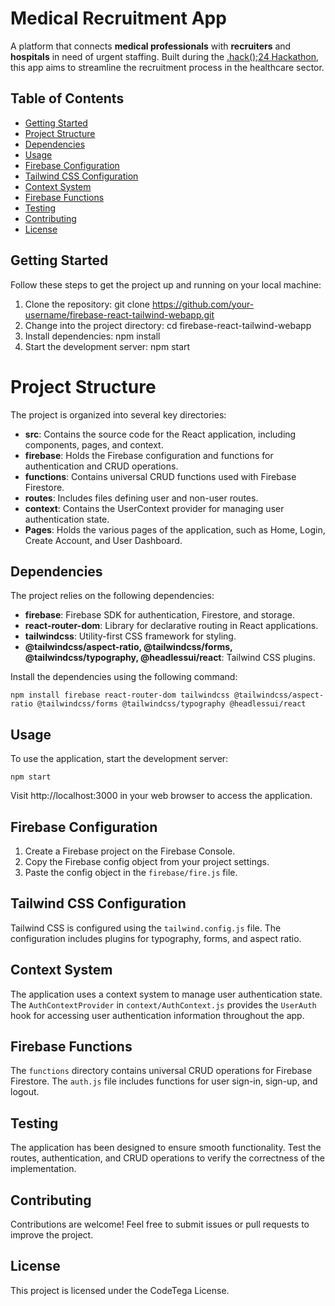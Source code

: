 # Medical Recruitment App

A platform that connects **medical professionals** with **recruiters** and **hospitals** in need of urgent staffing. Built during the [.hack();24 Hackathon](https://ieeemace.com), this app aims to streamline the recruitment process in the healthcare sector.

## Table of Contents
- [Getting Started](#getting-started)
- [Project Structure](#project-structure)
- [Dependencies](#dependencies)
- [Usage](#usage)
- [Firebase Configuration](#firebase-configuration)
- [Tailwind CSS Configuration](#tailwind-css-configuration)
- [Context System](#context-system)
- [Firebase Functions](#firebase-functions)
- [Testing](#testing)
- [Contributing](#contributing)
- [License](#license)

## Getting Started
Follow these steps to get the project up and running on your local machine:

1. Clone the repository: git clone https://github.com/your-username/firebase-react-tailwind-webapp.git
2. Change into the project directory: cd firebase-react-tailwind-webapp
3. Install dependencies: npm install
4. Start the development server: npm start

# Project Structure
The project is organized into several key directories:

- **src**: Contains the source code for the React application, including components, pages, and context.
- **firebase**: Holds the Firebase configuration and functions for authentication and CRUD operations.
- **functions**: Contains universal CRUD functions used with Firebase Firestore.
- **routes**: Includes files defining user and non-user routes.
- **context**: Contains the UserContext provider for managing user authentication state.
- **Pages**: Holds the various pages of the application, such as Home, Login, Create Account, and User Dashboard.

## Dependencies
The project relies on the following dependencies:

- **firebase**: Firebase SDK for authentication, Firestore, and storage.
- **react-router-dom**: Library for declarative routing in React applications.
- **tailwindcss**: Utility-first CSS framework for styling.
- **@tailwindcss/aspect-ratio, @tailwindcss/forms, @tailwindcss/typography, @headlessui/react**: Tailwind CSS plugins.

Install the dependencies using the following command:


```
npm install firebase react-router-dom tailwindcss @tailwindcss/aspect-ratio @tailwindcss/forms @tailwindcss/typography @headlessui/react
```
## Usage
To use the application, start the development server:

```
npm start
```
Visit http://localhost:3000 in your web browser to access the application.

## Firebase Configuration
1. Create a Firebase project on the Firebase Console.
2. Copy the Firebase config object from your project settings.
3. Paste the config object in the `firebase/fire.js` file.

## Tailwind CSS Configuration
Tailwind CSS is configured using the `tailwind.config.js` file. The configuration includes plugins for typography, forms, and aspect ratio.

## Context System
The application uses a context system to manage user authentication state. The `AuthContextProvider` in `context/AuthContext.js` provides the `UserAuth` hook for accessing user authentication information throughout the app.

## Firebase Functions
The `functions` directory contains universal CRUD operations for Firebase Firestore. The `auth.js` file includes functions for user sign-in, sign-up, and logout.

## Testing
The application has been designed to ensure smooth functionality. Test the routes, authentication, and CRUD operations to verify the correctness of the implementation.

## Contributing
Contributions are welcome! Feel free to submit issues or pull requests to improve the project.

## License
This project is licensed under the CodeTega License.


